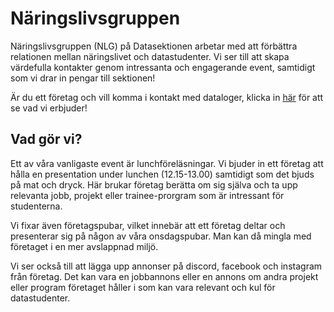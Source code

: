 # Näringslivsgruppen

Näringslivsgruppen (NLG) på Datasektionen arbetar med att förbättra relationen mellan näringslivet och datastudenter. Vi ser till att skapa värdefulla kontakter genom intressanta och engagerande event, samtidigt som vi drar in pengar till sektionen!

Är du ett företag och vill komma i kontakt med dataloger, klicka in [här](https://datasektionen.se/naringsliv) för att se vad vi erbjuder! 

## Vad gör vi?

Ett av våra vanligaste event är lunchföreläsningar. Vi bjuder in ett företag att hålla en presentation under lunchen (12.15-13.00) samtidigt som det bjuds på mat och dryck. Här brukar företag berätta om sig själva och ta upp relevanta jobb, projekt eller trainee-prorgram som är intressant för studenterna. 

Vi fixar även företagspubar, vilket innebär att ett företag deltar och presenterar sig på någon av våra onsdagspubar. Man kan då mingla med företaget i en mer avslappnad miljö. 

Vi ser också till att lägga upp annonser på discord, facebook och instagram från företag. Det kan vara en jobbannons eller en annons om andra projekt eller program företaget håller i som kan vara relevant och kul för datastudenter.



